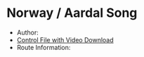 # Norway / Aardal Song

  * Author: 
  * [Control File with Video Download](NO_Hovda_Control.zip)
  * Route Information: 